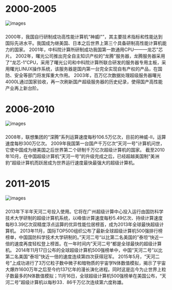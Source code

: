 # 2000-2005
![images](https://github.com/fire-huhuhu/work1_2000-2005-io/raw/gh-pages/images/img1.png)
###
2000年，我国自行研制成功高性能计算机“神威l"”，其主要技术指标和性能达到国际先进水平。我国成为继美国、日本之后世界上第三个具备研制高性能计算机能力的国家。
2001年，中科院计算所研制成功我国第一款通用CPU———龙芯"芯片。
2002年，曙光公司推出完全自主知识产权的“龙腾"服务器，龙腾服务器采用了“龙芯-1”CPU，采用了曙光公司和中科院计算所联合研发的服务器专用主板，采用曙光LINUX操作系统，该服务器是国内第一台完全实现自有产权的产品，在国防、安全等部门将发挥重大作用。
2003年，百万亿次数据处理超级服务器曙光4000L通过国家验收，再一次刷新国产超级服务器的历史纪录，使得国产高性能产业再上新台阶。
###

# 2006-2010
![images](https://github.com/fire-huhuhu/work1_2000-2005-io/raw/gh-pages/images/img2.png)
###
2008年，联想集团的“深腾”系列运算速度每秒106.5万亿次，目前的神威-Ⅱ，运算速度每秒300万亿次。
2009年我国第一台国产千万亿次“天河一号"计算机问世，它使中国成为继美国之后世界第二个研制千万亿次超级计算机的国家。
截至2010年10月，在中国超级计算机“天河一号”的升级完成之后，已经超越美国制“美洲豹”超级计算机而跃居成为世界运行速度最快最强大的超级计算机。
###

# 2011-2015
![images](https://github.com/fire-huhuhu/work1_2000-2005-io/raw/gh-pages/images/img3.png)
###
2013年下半年天河二号投入使用。它将在广州超级计算中心投入运行由国防科学技术大学研制的超级计算机系统，以峰值计算速度每秒5.49亿次、持续计算速度每秒3.39亿次双精度浮点运算的优异性能位居榜首，成为2013年全球最快超级计算机。
2013年11月，国际TOP500组织公布了最新全球超级计算机500强排行榜榜单，中国国防科学技术大学研制的。”天河二号“以比第二名美国的”泰坦“快近一倍的速度再度轻松登上榜首。在一年时间内”天河二号“都是全球最快的超级计算机。
2014年11月17日公布的全球超级计算机500强榜单中，中国“天河二号”以比第二名美国“泰坦”快近一倍的速度连续第四次获得冠军。
2015年5月，“天河二号”上成功进行了3万亿粒子数中微子和暗物质的宇宙学N体数值模拟，揭示了宇宙大爆炸1600万年之后至今约137亿年的漫长演化进程。同时这是迄今为止世界上粒子数最多的N体数值模拟；11月16日，全球超级计算机500强榜单在美国公布，“天河二号”超级计算机以每秒33．86千万亿次连续第六度称雄。
###
